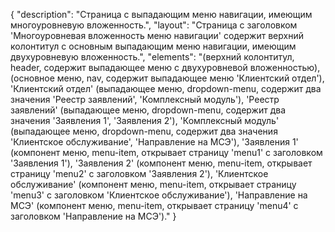 {
"description": "Страница с выпадающим меню навигации, имеющим многоуровневую вложенность.",
"layout": "Страница с заголовком 'Многоуровневая вложенность меню навигации' содержит верхний колонтитул с основным выпадающим меню навигации, имеющим двухуровневую вложенность.",
"elements": "(верхний колонтитул, header, содержит выпадающее меню с двухуровневой вложенностью),
(основное меню, nav, содержит выпадающее меню 'Клиентский отдел'),
'Клиентский отдел' (выпадающее меню, dropdown-menu, содержит два значения 'Реестр заявлений', 'Комплексный модуль'),
'Реестр заявлений' (выпадающее меню, dropdown-menu, содержит два значения 'Заявления 1', 'Заявления 2'),
'Комплексный модуль' (выпадающее меню, dropdown-menu, содержит два значения 'Клиентское обслуживание', 'Направление на МСЭ'),
'Заявления 1' (компонент меню, menu-item, открывает страницу 'menu1' с заголовком 'Заявления 1'),
'Заявления 2' (компонент меню, menu-item, открывает страницу 'menu2' с заголовком 'Заявления 2'),
'Клиентское обслуживание' (компонент меню, menu-item, открывает страницу 'menu3' с заголовком 'Клиентское обслуживание'),
'Направление на МСЭ' (компонент меню, menu-item, открывает страницу 'menu4' с заголовком 'Направление на МСЭ')."
}